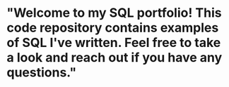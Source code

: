 # "Welcome to my SQL portfolio! This code repository contains examples of SQL I've written. Feel free to take a look and reach out if you have any questions."

